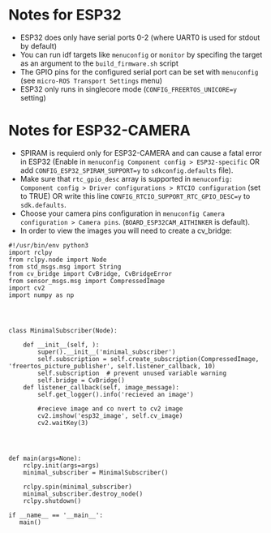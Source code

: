 # Notes for ESP32

- ESP32 does only have serial ports 0-2 (where UART0 is used for stdout by default)
- You can run idf targets like `menuconfig` or `monitor` by specifing the target as an argument to the `build_firmware.sh` script
- The GPIO pins for the configured serial port can be set with `menuconfig` (see `micro-ROS Transport Settings` menu)
- ESP32 only runs in singlecore mode (`CONFIG_FREERTOS_UNICORE=y` setting)


# Notes for ESP32-CAMERA 

- SPIRAM is requierd only for ESP32-CAMERA and can cause a fatal error in ESP32 (Enable in  `menuconfig Component config > ESP32-specific` OR  add `CONFIG_ESP32_SPIRAM_SUPPORT=y` to `sdkconfig.defaults` file).
- Make sure that `rtc_gpio_desc` array is supported in `menuconfig: Component config > Driver configurations > RTCIO configuration` (set to TRUE)
  OR write this line `CONFIG_RTCIO_SUPPORT_RTC_GPIO_DESC=y` to `sdk.defaults`.
- Choose your camera pins configuration in `menuconfig Camera configuration > Camera pins`. (`BOARD_ESP32CAM_AITHINKER` is default).
- In order to view the images you will need to create a cv_bridge:
```
#!/usr/bin/env python3
import rclpy
from rclpy.node import Node
from std_msgs.msg import String
from cv_bridge import CvBridge, CvBridgeError
from sensor_msgs.msg import CompressedImage
import cv2
import numpy as np




class MinimalSubscriber(Node):

    def __init__(self, ):
        super().__init__('minimal_subscriber')
        self.subscription = self.create_subscription(CompressedImage, 'freertos_picture_publisher', self.listener_callback, 10)
        self.subscription  # prevent unused variable warning 
        self.bridge = CvBridge()
    def listener_callback(self, image_message):
        self.get_logger().info('recieved an image')
        
    	#recieve image and co nvert to cv2 image
        cv2.imshow('esp32_image', self.cv_image)
        cv2.waitKey(3)

        


def main(args=None):
    rclpy.init(args=args)
    minimal_subscriber = MinimalSubscriber()
    
    rclpy.spin(minimal_subscriber)
    minimal_subscriber.destroy_node()
    rclpy.shutdown()

if __name__ == '__main__':
   main()



